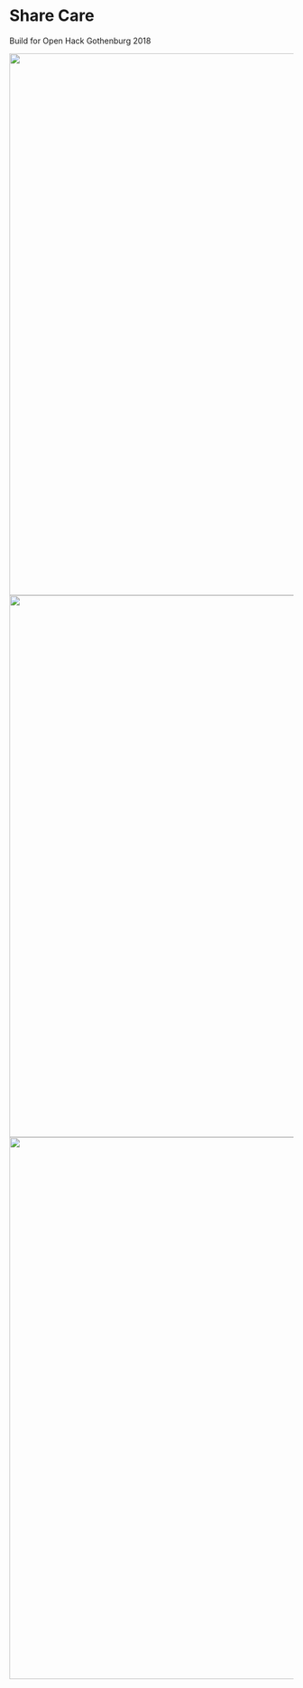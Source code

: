 # Share Care

Build for Open Hack Gothenburg 2018

<img width="540" height="960" src="https://github.com/bottarnB/ShareCare/blob/master/Screenshot_20181126-175602.jpg">
<img width="540" height="960" src="https://github.com/bottarnB/ShareCare/blob/master/Screenshot_20181126-175641.jpg">
<img width="540" height="960" src="https://github.com/bottarnB/ShareCare/blob/master/Screenshot_20181126-175651.jpg">
